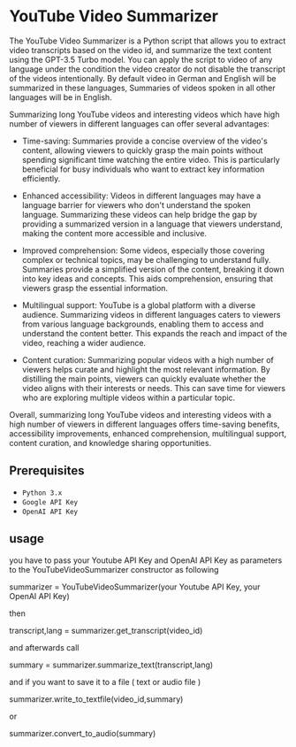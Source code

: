 # YouTube Video Summarizer

The YouTube Video Summarizer is a Python script that allows you to extract video transcripts based on the video id, and summarize the 
text content using the GPT-3.5 Turbo model. You can apply the script to video of any language under the condition the video creator do 
not disable the transcript of the videos intentionally. By default video in German and English will be summarized in these languages, 
Summaries of videos spoken in all other languages will be in English. 


Summarizing long YouTube videos and interesting videos which have high number of viewers in different languages can offer several advantages:

- Time-saving: Summaries provide a concise overview of the video's content, allowing viewers to quickly grasp the main points without 
spending significant time watching the entire video. This is particularly beneficial for busy individuals who want to extract key 
information efficiently.

- Enhanced accessibility: Videos in different languages may have a language barrier for viewers who don't understand the spoken 
language. Summarizing these videos can help bridge the gap by providing a summarized version in a language that viewers understand, 
making the content more accessible and inclusive.

- Improved comprehension: Some videos, especially those covering complex or technical topics, may be challenging to understand fully. 
Summaries provide a simplified version of the content, breaking it down into key ideas and concepts. This aids comprehension, ensuring 
that viewers grasp the essential information.

- Multilingual support: YouTube is a global platform with a diverse audience. Summarizing videos in different languages caters to 
viewers from various language backgrounds, enabling them to access and understand the content better. This expands the reach and impact 
of the video, reaching a wider audience.

- Content curation: Summarizing popular videos with a high number of viewers helps curate and highlight the most relevant information. 
By distilling the main points, viewers can quickly evaluate whether the video aligns with their interests or needs. This can save time 
for viewers who are exploring multiple videos within a particular topic.


Overall, summarizing long YouTube videos and interesting videos with a high number of viewers in different languages offers time-saving 
benefits, accessibility improvements, enhanced comprehension, multilingual support, content curation, and knowledge sharing 
opportunities.

 ## Prerequisites

- `Python 3.x`
- `Google API Key` 
- `OpenAI API Key` 

## usage 
you have to pass your Youtube API Key and OpenAI API Key as parameters to the YouTubeVideoSummarizer constructor as following

summarizer = YouTubeVideoSummarizer(your Youtube API Key, your OpenAI API Key) 

then 

transcript,lang = summarizer.get_transcript(video_id)

and afterwards call 

summary = summarizer.summarize_text(transcript,lang)

and if you want to save it to a file ( text or audio file ) 

summarizer.write_to_textfile(video_id,summary)

or

summarizer.convert_to_audio(summary)


